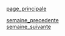[page_principale](https://are00dynamic-2018.github.io/RATP_Project/)  


[semaine_precedente](https://are00dynamic-2018.github.io/RATP_Project/sous_partie/semaine5)  
[semaine_suivante](https://are00dynamic-2018.github.io/RATP_Project/sous_partie/semaine7)

